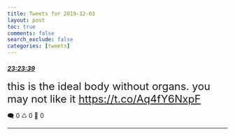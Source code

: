 ```yaml
---
title: Tweets for 2019-12-03
layout: post
toc: true
comments: false
search_exclude: false
categories: [tweets]
---
```



#### <a href = "https://twitter.com/deepfates/status/1202111202530230272">*23:23:39*</a>

<font size="5">this is the ideal body without organs. you may not like it  https://t.co/Aq4fY6NxpF</font>



🗨️ 0 ♺ 0 🤍  0   

---
    
            

